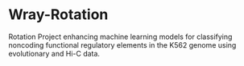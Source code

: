 # Wray-Rotation
Rotation Project enhancing machine learning models for classifying noncoding functional regulatory elements in the K562 genome using evolutionary and Hi-C data.
